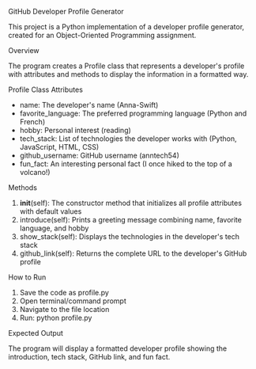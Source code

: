 GitHub Developer Profile Generator

This project is a Python implementation of a developer profile generator, created for an Object-Oriented Programming assignment.

Overview

The program creates a Profile class that represents a developer's profile with attributes and methods to display the information in a formatted way.

 Profile Class Attributes

- name: The developer's name (Anna-Swift)
- favorite_language: The preferred programming language (Python and French)
- hobby: Personal interest (reading)
- tech_stack: List of technologies the developer works with (Python, JavaScript, HTML, CSS)
- github_username: GitHub username (anntech54)
- fun_fact: An interesting personal fact (I once hiked to the top of a volcano!)

Methods

1. __init__(self): The constructor method that initializes all profile attributes with default values
2. introduce(self): Prints a greeting message combining name, favorite language, and hobby
3. show_stack(self): Displays the technologies in the developer's tech stack
4. github_link(self): Returns the complete URL to the developer's GitHub profile

How to Run

1. Save the code as profile.py
2. Open terminal/command prompt
3. Navigate to the file location
4. Run: python profile.py

 Expected Output

The program will display a formatted developer profile showing the introduction, tech stack, GitHub link, and fun fact.
